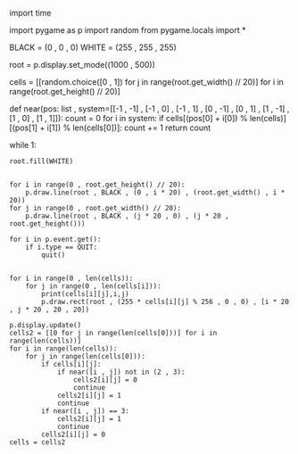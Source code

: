 import time

import pygame as p
import random
from pygame.locals import *


BLACK = (0 , 0 , 0)
WHITE = (255 , 255 , 255)

root = p.display.set_mode((1000 , 500))

cells = [[random.choice([0 , 1]) for j in range(root.get_width() // 20)] for i in range(root.get_height() // 20)]



def near(pos: list , system=[[-1 , -1] , [-1 , 0] , [-1 , 1] , [0 , -1] , [0 , 1] , [1 , -1] , [1 , 0] , [1 , 1]]):
    count = 0
    for i in system:
        if cells[(pos[0] + i[0]) % len(cells)][(pos[1] + i[1]) % len(cells[0])]:
            count += 1
    return count



while 1:
    
    root.fill(WHITE)

    
    for i in range(0 , root.get_height() // 20):
        p.draw.line(root , BLACK , (0 , i * 20) , (root.get_width() , i * 20))
    for j in range(0 , root.get_width() // 20):
        p.draw.line(root , BLACK , (j * 20 , 0) , (j * 20 , root.get_height()))
  
    for i in p.event.get():
        if i.type == QUIT:
            quit()
    

    for i in range(0 , len(cells)):
        for j in range(0 , len(cells[i])):
            print(cells[i][j],i,j)
            p.draw.rect(root , (255 * cells[i][j] % 256 , 0 , 0) , [i * 20 , j * 20 , 20 , 20])
    
    p.display.update()
    cells2 = [[0 for j in range(len(cells[0]))] for i in range(len(cells))]
    for i in range(len(cells)):
        for j in range(len(cells[0])):
            if cells[i][j]:
                if near([i , j]) not in (2 , 3):
                    cells2[i][j] = 0
                    continue
                cells2[i][j] = 1
                continue
            if near([i , j]) == 3:
                cells2[i][j] = 1
                continue
            cells2[i][j] = 0
    cells = cells2
